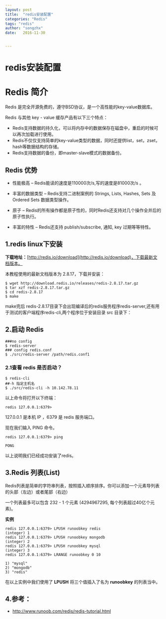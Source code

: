 ```yaml
---
layout: post
title:  "redis安装配置"
categories: "Redis"
tags: "redis"
author: "songzhx"
date:   2016-11-30


---
```


# redis安装配置

# Redis 简介

Redis 是完全开源免费的，遵守BSD协议，是一个高性能的key-value数据库。

Redis 与其他 key - value 缓存产品有以下三个特点：

- Redis支持数据的持久化，可以将内存中的数据保存在磁盘中，重启的时候可以再次加载进行使用。
- Redis不仅仅支持简单的key-value类型的数据，同时还提供list，set，zset，hash等数据结构的存储。
- Redis支持数据的备份，即master-slave模式的数据备份。

## Redis 优势

- 性能极高 – Redis能读的速度是110000次/s,写的速度是81000次/s 。

- 丰富的数据类型 – Redis支持二进制案例的 Strings, Lists, Hashes, Sets 及 Ordered Sets 数据类型操作。

- 原子 – Redis的所有操作都是原子性的，同时Redis还支持对几个操作全并后的原子性执行。

- 丰富的特性 – Redis还支持 publish/subscribe, 通知, key 过期等等特性。



## 1.redis linux下安装

**下载地址：**[http://redis.io/download](http://redis.io/download)，下载最新文档版本。

本教程使用的最新文档版本为 2.8.17，下载并安装：

```shell
$ wget http://download.redis.io/releases/redis-2.8.17.tar.gz
$ tar xzf redis-2.8.17.tar.gz
$ cd redis-2.8.17
$ make
```

make完后 redis-2.8.17目录下会出现编译后的redis服务程序redis-server,还有用于测试的客户端程序redis-cli,两个程序位于安装目录 src 目录下：

## 2.启动 Redis

```shell
###no config
$ redis-server
### config redis.conf 
$ ./src/redis-server /path/redis.conf1
```

### 2.1查看 redis 是否启动？

```shell
$ redis-cli
##-h 指定主机名
$ ./src/redis-cli -h 10.142.78.11
```

以上命令将打开以下终端：

```shell
redis 127.0.0.1:6379>
```

127.0.0.1 是本机 IP ，6379 是 redis 服务端口。

现在我们输入 PING 命令。

```
redis 127.0.0.1:6379> ping

PONG
```

以上说明我们已经成功安装了redis。

## 3.Redis 列表(List)

Redis列表是简单的字符串列表，按照插入顺序排序。你可以添加一个元素导列表的头部（左边）或者尾部（右边）

一个列表最多可以包含 232 - 1 个元素 (4294967295, 每个列表超过40亿个元素)。

**实例**

```
redis 127.0.0.1:6379> LPUSH runoobkey redis
(integer) 1
redis 127.0.0.1:6379> LPUSH runoobkey mongodb
(integer) 2
redis 127.0.0.1:6379> LPUSH runoobkey mysql
(integer) 3
redis 127.0.0.1:6379> LRANGE runoobkey 0 10

1) "mysql"
2) "mongodb"
3) "redis"
```

在以上实例中我们使用了 **LPUSH** 将三个值插入了名为 **runoobkey** 的列表当中。



## 4.参考：

- http://www.runoob.com/redis/redis-tutorial.html